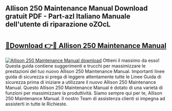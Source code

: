 ## Allison 250 Maintenance Manual Download gratuit PDF - Part-azl Italiano Manuale dell'utente di riparazione oZOcL

# <h2><a href="http://dfd8qbu.blite.top/?on=Allison+250+Maintenance+Manual">🔗Download 👉🔴 Allison 250 Maintenance Manual</a></h2>

[![Allison 250 Maintenance Manual download](https://i.imgur.com/lujVjoI.png)](http://dfd8qbu.blite.top/?on=Allison+250+Maintenance+Manual)
Ottieni il massimo da esso! Questa guida contiene suggerimenti e trucchi per massimizzare le prestazioni del tuo nuovo Allison 250 Maintenance Manual. Importanti linee guida di sicurezza si prega di leggere attentamente tutte le Linee Guida di sicurezza prima di iniziare a utilizzare il nuovo Allison 250 Maintenance Manual. Questo Allison 250 Maintenance Manual è dotato di una varietà di funzioni per massimizzare la produttività. Siamo sempre qui per te, Allison 250 Maintenance Manual. Il nostro Team di assistenza clienti si impegna ad assisterti in tutte le Richieste.
